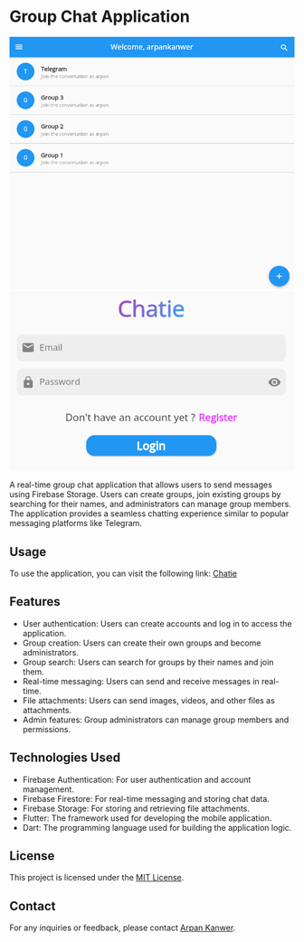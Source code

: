 # Group Chat Application

![Chatie](github_images/home_screen.png)
![Chatie](github_images/login_screen.png)

A real-time group chat application that allows users to send messages using Firebase Storage. Users can create groups, join existing groups by searching for their names, and administrators can manage group members. The application provides a seamless chatting experience similar to popular messaging platforms like Telegram.

## Usage

To use the application, you can visit the following link: [Chatie](https://chatie1.web.app/)

## Features

- User authentication: Users can create accounts and log in to access the application.
- Group creation: Users can create their own groups and become administrators.
- Group search: Users can search for groups by their names and join them.
- Real-time messaging: Users can send and receive messages in real-time.
- File attachments: Users can send images, videos, and other files as attachments.
- Admin features: Group administrators can manage group members and permissions.

## Technologies Used

- Firebase Authentication: For user authentication and account management.
- Firebase Firestore: For real-time messaging and storing chat data.
- Firebase Storage: For storing and retrieving file attachments.
- Flutter: The framework used for developing the mobile application.
- Dart: The programming language used for building the application logic.

## License

This project is licensed under the [MIT License](LICENSE).

## Contact

For any inquiries or feedback, please contact [Arpan Kanwer](mailto:kanwer@sheridancollege.ca).